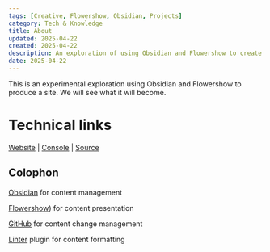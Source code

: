 ```yaml
---
tags: [Creative, Flowershow, Obsidian, Projects]
category: Tech & Knowledge
title: About
updated: 2025-04-22
created: 2025-04-22
description: An exploration of using Obsidian and Flowershow to create a website, detailing the project's development and technical links.
date: 2025-04-22
---
```


This is an experimental exploration using Obsidian and Flowershow to produce a site. We will see what it will become.

# Technical links

[Website](https://flowershow.app/@philoserf/T01) | [Console](https://cloud.flowershow.app) | [Source](https://github.com/philoserf/T01)

## Colophon

[Obsidian](https://obsidian.md/) for content management

[Flowershow](https://flowershow.app/)) for content presentation

[GitHub](https://github.com/) for content change management

[Linter](https://platers.github.io/obsidian-linter/) plugin for content formatting
